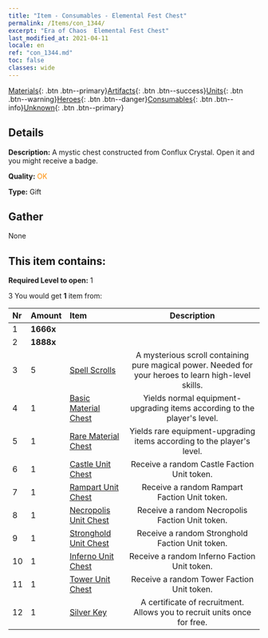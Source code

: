 ```yaml
---
title: "Item - Consumables - Elemental Fest Chest"
permalink: /Items/con_1344/
excerpt: "Era of Chaos  Elemental Fest Chest"
last_modified_at: 2021-04-11
locale: en
ref: "con_1344.md"
toc: false
classes: wide
---
```

 [Materials](/Items/){: .btn .btn--primary}[Artifacts](/Items/Artifacts/){: .btn .btn--success}[Units](/Items/Units/){: .btn .btn--warning}[Heroes](/Items/Heroes/){: .btn .btn--danger}[Consumables](/Items/Consumables/){: .btn .btn--info}[Unknown](/Items/Unknown/){: .btn .btn--primary}

## Details
 **Description:** A mystic chest constructed from Conflux Crystal. Open it and you might receive a badge.

 **Quality:** <span style="color: #FF8C00">OK</span>

 **Type:** Gift

## Gather

  None

## This item contains:

 **Required Level to open:** 1

 3 You would get **1** item  from:

  | Nr | Amount |     Item    | Description |
  |:---|:-------|:------------|:-----------:|
  | 1 |  **1666x** | <i class="fas fa-coins"/> |  | 
  | 2 |  **1888x** | <i class="fas fa-coins"/> |  | 
  | 3 | 5 | [Spell Scrolls](/Items/con_694/) | A mysterious scroll containing pure magical power. Needed for your heroes to learn high-level skills. | 
  | 4 | 1 | [Basic Material Chest](/Items/con_756/) | Yields normal equipment-upgrading items according to the player's level. | 
  | 5 | 1 | [Rare Material Chest](/Items/con_757/) | Yields rare equipment-upgrading items according to the player's level. | 
  | 6 | 1 | [Castle Unit Chest](/Items/con_1269/) | Receive a random Castle Faction Unit token. | 
  | 7 | 1 | [Rampart Unit Chest](/Items/con_1270/) | Receive a random Rampart Faction Unit token. | 
  | 8 | 1 | [Necropolis Unit Chest](/Items/con_1271/) | Receive a random Necropolis Faction Unit token. | 
  | 9 | 1 | [Stronghold Unit Chest](/Items/con_1272/) | Receive a random Stronghold Faction Unit token. | 
  | 10 | 1 | [Inferno Unit Chest](/Items/con_1273/) | Receive a random Inferno Faction Unit token. | 
  | 11 | 1 | [Tower Unit Chest](/Items/con_1274/) | Receive a random Tower Faction Unit token. | 
  | 12 | 1 | [Silver Key](/Items/con_693/) | A certificate of recruitment. Allows you to recruit units once for free. | 
